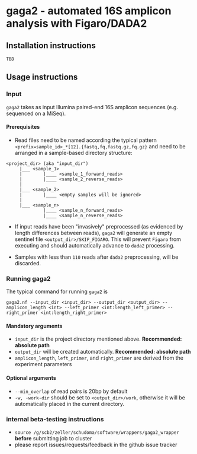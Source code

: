 # gaga2 - automated 16S amplicon analysis with Figaro/DADA2

## Installation instructions
`TBD`

## Usage instructions

### Input
`gaga2` takes as input Illumina paired-end 16S amplicon sequences (e.g. sequenced on a MiSeq).

#### Prerequisites
* Read files need to be named according the typical pattern `<prefix=sample_id>_*[12].{fastq,fq,fastq.gz,fq.gz}`
and need to be arranged in a sample-based directory structure:

```
<project_dir> (aka "input_dir")
     |___ <sample_1>
     |        |____ <sample_1_forward_reads>
     |        |____ <sample_2_reverse_reads>
     |
     |___ <sample_2>
     |        |____ <empty samples will be ignored>
     |        
     |___ <sample_n>
              |____ <sample_n_forward_reads>
              |____ <sample_n_reverse_reads>
```

* If input reads have been "invasively" preprocessed (as evidenced by length differences between reads), 
`gaga2` will generate an empty sentinel file `<output_dir>/SKIP_FIGARO`.
This will prevent `Figaro` from executing and should automatically advance to `dada2` processing.

* Samples with less than `110` reads after `dada2` preprocessing, will be discarded.

### Running gaga2
The typical command for running `gaga2` is

`gaga2.nf --input_dir <input_dir> --output_dir <output_dir> --amplicon_length <int> --left_primer <int:length_left_primer> --right_primer <int:length_right_primer>`

#### Mandatory arguments
* `input_dir` is the project directory mentioned above. **Recommended: absolute path**
* `output_dir` will be created automatically. **Recommended: absolute path**
* `amplicon_length`, `left_primer`, and `right_primer` are derived from the experiment parameters 

#### Optional arguments
* `--min_overlap` of read pairs is 20bp by default
* `-w, -work-dir` should be set to `<output_dir>/work`, otherwise it will be automatically placed in the current directory.


### internal beta-testing instructions
* `source /g/scb2/zeller/schudoma/software/wrappers/gaga2_wrapper` **before** submitting job to cluster
* please report issues/requests/feedback in the github issue tracker 

